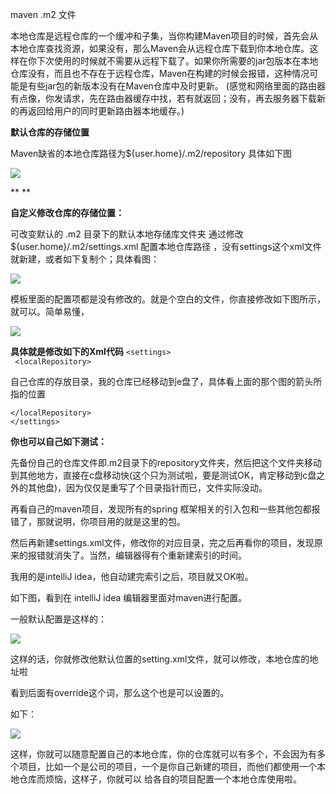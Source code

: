 maven .m2 文件

本地仓库是远程仓库的一个缓冲和子集，当你构建Maven项目的时候，首先会从本地仓库查找资源，如果没有，那么Maven会从远程仓库下载到你本地仓库。这样在你下次使用的时候就不需要从远程下载了。如果你所需要的jar包版本在本地仓库没有，而且也不存在于远程仓库，Maven在构建的时候会报错，这种情况可能是有些jar包的新版本没有在Maven仓库中及时更新。 (感觉和网络里面的路由器有点像，你发请求，先在路由器缓存中找，若有就返回；没有，再去服务器下载新的再返回给用户的同时更新路由器本地缓存。)



**默认仓库的存储位置**

Maven缺省的本地仓库路径为${user.home}/.m2/repository
具体如下图

<img src="https://img-blog.csdn.net/20161028161513141"/>

**
**

**自定义修改仓库的存储位置：**

可改变默认的 .m2 目录下的默认本地存储库文件夹
通过修改${user.home}/.m2/settings.xml 配置本地仓库路径 ，没有settings这个xml文件就新建，或者如下复制个；具体看图：

<img src="https://img-blog.csdn.net/20170318211809479"/>

模板里面的配置项都是没有修改的。就是个空白的文件，你直接修改如下图所示，就可以。简单易懂，

<img src="https://img-blog.csdn.net/20161028161629235"/>



**具体就是修改如下的Xml代码** 
`<settings>`  
` <localRepository>`

自己仓库的存放目录，我的仓库已经移动到e盘了，具体看上面的那个图的箭头所指的位置

`</localRepository>`  
`</settings> `



**你也可以自己如下测试：**

先备份自己的仓库文件即.m2目录下的repository文件夹，然后把这个文件夹移动到其他地方，直接在c盘移动快(这个只为测试啦，要是测试OK，肯定移动到c盘之外的其他盘)，因为仅仅是重写了个目录指针而已，文件实际没动。

再看自己的maven项目，发现所有的spring 框架相关的引入包和一些其他包都报错了，那就说明，你项目用的就是这里的包。

然后再新建settings.xml文件，修改你的对应目录，完之后再看你的项目，发现原来的报错就消失了。当然，编辑器得有个重新建索引的时间。

我用的是intelliJ idea，他自动建完索引之后，项目就又OK啦。



如下图，看到在 intelliJ idea 编辑器里面对maven进行配置。

一般默认配置是这样的：

<img src="https://img-blog.csdn.net/20170318213852349"/>

这样的话，你就修改他默认位置的setting.xml文件，就可以修改，本地仓库的地址啦

看到后面有override这个词，那么这个也是可以设置的。

如下：

<img src="https://img-blog.csdn.net/20170318214003287"/>

这样，你就可以随意配置自己的本地仓库，你的仓库就可以有多个，不会因为有多个项目，比如一个是公司的项目，一个是你自己新建的项目，而他们都使用一个本地仓库而烦恼，这样子，你就可以 给各自的项目配置一个本地仓库使用啦。

